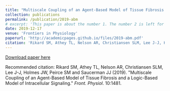 ```yaml
---
title: "Multiscale Coupling of an Agent-Based Model of Tissue Fibrosis and a Logic-Based Model of Intracellular Signaling"
collection: publications
permalink: /publication/2019-abm
# excerpt: 'This paper is about the number 1. The number 2 is left for future work.'
date: 2019-12-17
venue: 'Frontiers in Physiology'
paperurl: 'http://academicpages.github.io/files/2019-abm.pdf'
citation: 'Rikard SM, Athey TL, Nelson AR, Christiansen SLM, Lee J-J, Holmes JW, Peirce SM and Saucerman JJ (2019). &quot;Multiscale Coupling of an Agent-Based Model of Tissue Fibrosis and a Logic-Based Model of Intracellular Signaling.&quot; <i>Front. Physiol</i>. 10:1481.'
---
```


[Download paper here](http://academicpages.github.io/files/2019-abm.pdf)

Recommended citation: Rikard SM, Athey TL, Nelson AR, Christiansen SLM, Lee J-J, Holmes JW, Peirce SM and Saucerman JJ (2019). "Multiscale Coupling of an Agent-Based Model of Tissue Fibrosis and a Logic-Based Model of Intracellular Signaling." <i>Front. Physiol</i>. 10:1481.
